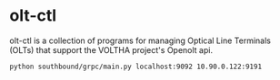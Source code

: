 # olt-ctl
olt-ctl is a collection of programs for managing Optical Line Terminals (OLTs) that support the VOLTHA project's Openolt api.

```shell
python southbound/grpc/main.py localhost:9092 10.90.0.122:9191
```
